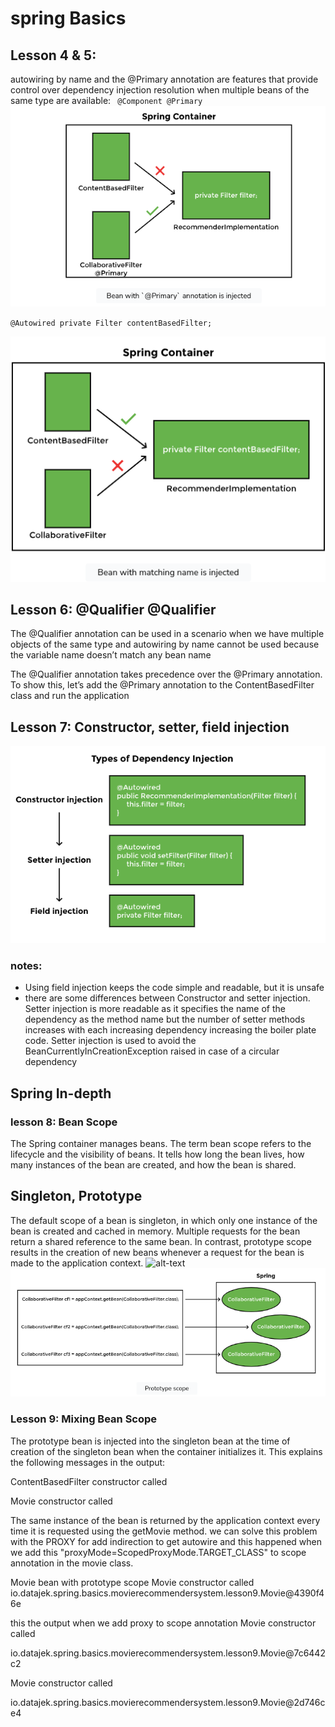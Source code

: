 # spring Basics

## Lesson 4 & 5:
 autowiring by name and the @Primary annotation
 are features that provide control over dependency 
 injection resolution when multiple beans of the same type are available:
`
 @Component
 @Primary`
![alt-text](./imgs/primary.png "optional-title")

``@Autowired
 private Filter contentBasedFilter;``

![alt-text](./imgs/prioritybyname.png "optional-title")

## Lesson 6: @Qualifier @Qualifier

The @Qualifier annotation can be used in a scenario when we have multiple objects of the same type and autowiring by name cannot be used because the variable name doesn’t match any bean name

The @Qualifier annotation takes precedence over the @Primary annotation. To show this, let’s add the @Primary annotation to the ContentBasedFilter class and run the application

## Lesson 7: Constructor, setter, field injection 

![alt-text](./imgs/injectionType.png "optional-title")

### notes:

*   Using field injection keeps the code simple and readable, but it is unsafe
*   there are some differences between Constructor and setter injection. Setter injection is more readable as it specifies the name of the dependency as the method name but the number of setter methods increases with each increasing dependency increasing the boiler plate code. Setter injection is used to avoid the BeanCurrentlyInCreationException raised in case of a circular dependency

## Spring In-depth
### lesson 8: Bean Scope
The Spring container manages beans. The term bean scope refers to the lifecycle and the visibility of beans. It tells how long the bean lives, how many instances of the bean are created, and how the bean is shared.
## **Singleton**, **Prototype**
The default scope of a bean is singleton, in which only one instance of the bean is created and cached in memory. Multiple requests for the bean return a shared reference to the same bean. In contrast, prototype scope results in the creation of new beans whenever a request for the bean is made to the application context.
![alt-text](https://refactoring.guru/images/patterns/content/singleton/singleton.png?id=108a0b9b5ea5c4426e0afa4504491d6f "Singleton")
![alt-text](./imgs/prototype.png "**_Prototype_**")

### Lesson 9: Mixing Bean Scope

The prototype bean is injected into the singleton bean at the time of creation of the singleton bean when the container initializes it. This explains the following messages in the output:

ContentBasedFilter constructor called

Movie constructor called

The same instance of the bean is returned by the application context every time it is requested using the getMovie method.
 we can solve this problem with the PROXY for add indirection to get autowire and this happened when we add this "proxyMode=ScopedProxyMode.TARGET_CLASS" to scope annotation in the movie class.

Movie bean with prototype scope
Movie constructor called
io.datajek.spring.basics.movierecommendersystem.lesson9.Movie@4390f46e

this the output when we add proxy to scope annotation 
Movie constructor called

io.datajek.spring.basics.movierecommendersystem.lesson9.Movie@7c6442c2

Movie constructor called

io.datajek.spring.basics.movierecommendersystem.lesson9.Movie@2d746ce4

